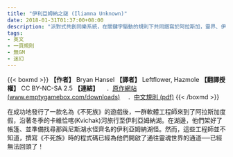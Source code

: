 ```yaml
---
title: "伊利亞姆納之謎 (Iliamna Unknown)"
date: 2018-01-31T01:37:00+08:00
description: "派對式共創同樂系統，在關鍵字驅動的規則下共同譜寫於阿拉斯加，靈界、伊利亞姆納湖怪、以及種種事物糾纏紛擾所產生的怪異。"
tags: 
- 英文
- 一頁規則
- 無GM
- 迷幻
---
```

{{< boxmd >}}
**【作者】** Bryan Hansel
**【譯者】** Leftflower, Hazmole
**【翻譯授權】** CC BY-NC-SA 2.5
**【連結】**
　．[原作網站 (www.emptygamebox.com/downloads)](http://www.emptygamebox.com/downloads)
　．[中文規則 (pdf)](https://drive.google.com/file/d/1LydxvVH39Hh_Cef8UrgmZeiKt8QoE75W/view)
{{< /boxmd >}}

在成功地發行了一款名為《不死族》的遊戲後，一群軟體工程師來到了阿拉斯加度假，沿著冬季的卡維恰喀(Kvichak)河旅行至伊利亞姆納湖。在湖邊，他們架好了帳篷、並準備找尋那與尼斯湖水怪齊名的伊利亞姆納湖怪。然而，這些工程師並不知道，撰寫《不死族》時的程式碼已經為他們開啟了通往靈魂世界的通道──已經無法回頭了！
